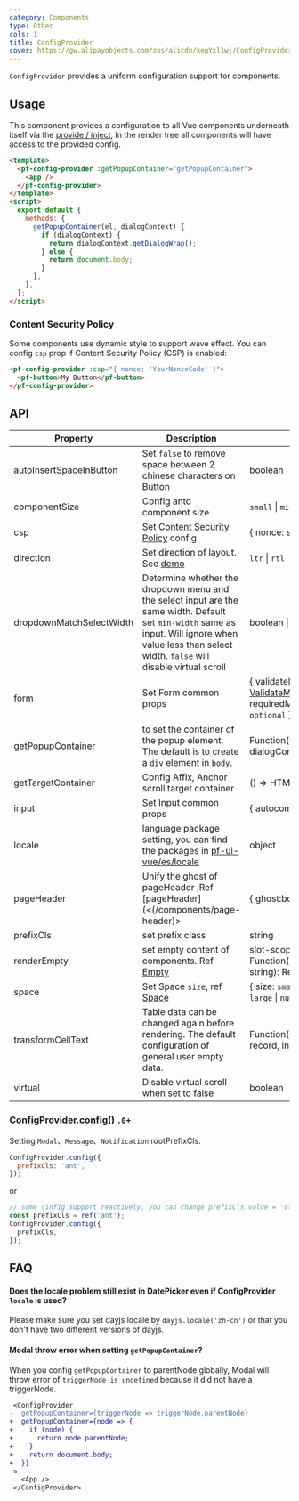 ```yaml
---
category: Components
type: Other
cols: 1
title: ConfigProvider
cover: https://gw.alipayobjects.com/zos/alicdn/kegYxl1wj/ConfigProvider.svg
---
```


`ConfigProvider` provides a uniform configuration support for components.

## Usage

This component provides a configuration to all Vue components underneath itself via the [provide / inject](https://vuejs.org/v2/api/#provide-inject), In the render tree all components will have access to the provided config.

```html
<template>
  <pf-config-provider :getPopupContainer="getPopupContainer">
    <app />
  </pf-config-provider>
</template>
<script>
  export default {
    methods: {
      getPopupContainer(el, dialogContext) {
        if (dialogContext) {
          return dialogContext.getDialogWrap();
        } else {
          return document.body;
        }
      },
    },
  };
</script>
```

### Content Security Policy

Some components use dynamic style to support wave effect. You can config `csp` prop if Content Security Policy (CSP) is enabled:

```html
<pf-config-provider :csp="{ nonce: 'YourNonceCode' }">
  <pf-button>My Button</pf-button>
</pf-config-provider>
```

## API

| Property | Description | Type | Default | Version |
| --- | --- | --- | --- | --- |
| autoInsertSpaceInButton | Set `false` to remove space between 2 chinese characters on Button | boolean | true |  |
| componentSize | Config antd component size | `small` \| `middle` \| `large` | - |  |
| csp | Set [Content Security Policy](https://developer.mozilla.org/en-US/docs/Web/HTTP/CSP) config | { nonce: string } | - |  |
| direction | Set direction of layout. See [demo](#components-config-provider-demo-direction) | `ltr` \| `rtl` | `ltr` |  |
| dropdownMatchSelectWidth | Determine whether the dropdown menu and the select input are the same width. Default set `min-width` same as input. Will ignore when value less than select width. `false` will disable virtual scroll | boolean \| number | - |  |
| form | Set Form common props | { validateMessages?: [ValidateMessages](/components/form/#validateMessages), requiredMark?: boolean \| `optional` } | - |  |
| getPopupContainer | to set the container of the popup element. The default is to create a `div` element in `body`. | Function(triggerNode, dialogContext) | `() => document.body` |  |
| getTargetContainer | Config Affix, Anchor scroll target container | () => HTMLElement | () => window |  |
| input | Set Input common props | { autocomplete?: string } | - |  |
| locale | language package setting, you can find the packages in [pf-ui-vue/es/locale](http://unpkg.com/pf-ui-vue/es/locale/) | object | - | 1.5.0 |
| pageHeader | Unify the ghost of pageHeader ,Ref [pageHeader]\(&lt;(/components/page-header)> | { ghost:boolean } | 'true' | 1.5.0 |
| prefixCls | set prefix class | string | ant |  |
| renderEmpty | set empty content of components. Ref [Empty](/components/empty/) | slot-scope \| Function(componentName: string): ReactNode | - |  |
| space | Set Space `size`, ref [Space](/components/space) | { size: `small` \| `middle` \| `large` \| `number` } | - |  |
| transformCellText | Table data can be changed again before rendering. The default configuration of general user empty data. | Function({ text, column, record, index }) => any | - | 1.5.4 |
| virtual | Disable virtual scroll when set to false | boolean | true |  |

### ConfigProvider.config() `.0+`

Setting `Modal`、`Message`、`Notification` rootPrefixCls.

```jsx
ConfigProvider.config({
  prefixCls: 'ant',
});
```

or

```jsx
// some cinfig support reactively, you can change prefixCls.value = 'other'
const prefixCls = ref('ant');
ConfigProvider.config({
  prefixCls,
});
```

## FAQ

#### Does the locale problem still exist in DatePicker even if ConfigProvider `locale` is used?

Please make sure you set dayjs locale by `dayjs.locale('zh-cn')` or that you don't have two different versions of dayjs.

#### Modal throw error when setting `getPopupContainer`?

When you config `getPopupContainer` to parentNode globally, Modal will throw error of `triggerNode is undefined` because it did not have a triggerNode.

```diff
 <ConfigProvider
-  getPopupContainer={triggerNode => triggerNode.parentNode}
+  getPopupContainer={node => {
+    if (node) {
+      return node.parentNode;
+    }
+    return document.body;
+  }}
 >
   <App />
 </ConfigProvider>
```
